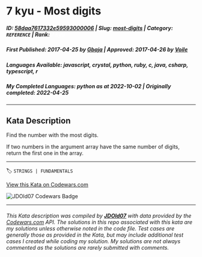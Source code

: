 # 7 kyu - Most digits

##### **ID**: [58daa7617332e59593000006](https://www.codewars.com/kata/58daa7617332e59593000006) | **Slug**: [most-digits](https://www.codewars.com/kata/58daa7617332e59593000006) | **Category**: `REFERENCE` | **Rank**: <span style="color:white">7 kyu</span>

##### **First Published**: 2017-04-25 ***by*** [Gbaja](https://www.codewars.com/users/Gbaja) | **Approved**: 2017-04-26 ***by*** [Voile](https://www.codewars.com/users/Voile)

##### **Languages Available**: javascript, crystal, python, ruby, c, java, csharp, typescript, r

##### **My Completed Languages**: python ***as at*** 2022-10-02 | **Originally completed**: 2022-04-25

---

## Kata Description


Find the number with the most digits.



If two numbers in the argument array have the same number of digits, return the first one in the array.



---


🏷 `STRINGS | FUNDAMENTALS`


[View this Kata on Codewars.com](https://www.codewars.com/kata/58daa7617332e59593000006)

![](https://www.codewars.com/users/jdold07/badges/large "JDOld07 Codewars Badge")

---

###### *This Kata description was compiled by [**JDOld07**](https://tpstech.dev) with data provided by the [Codewars.com](https://www.codewars.com) API.  The solutions in this repo associated with this kata are my solutions unless otherwise noted in the code file.  Test cases are generally those as provided in the Kata, but may include additional test cases I created while coding my solution.  My solutions are not always commented as the solutions are rarely submitted with comments.*
